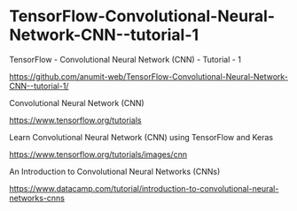 # TensorFlow-Convolutional-Neural-Network-CNN--tutorial-1
TensorFlow - Convolutional Neural Network (CNN) - Tutorial - 1

https://github.com/anumit-web/TensorFlow-Convolutional-Neural-Network-CNN--tutorial-1/


Convolutional Neural Network (CNN)

https://www.tensorflow.org/tutorials

Learn Convolutional Neural Network (CNN) using TensorFlow and Keras

https://www.tensorflow.org/tutorials/images/cnn

An Introduction to Convolutional Neural Networks (CNNs)

https://www.datacamp.com/tutorial/introduction-to-convolutional-neural-networks-cnns
